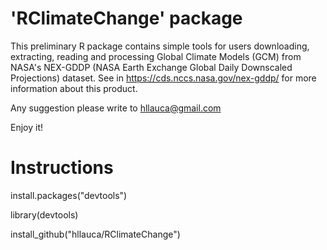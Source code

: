 'RClimateChange' package
========================

This preliminary R package contains simple tools for users downloading, extracting, reading and processing Global Climate Models (GCM) from NASA's NEX-GDDP (NASA Earth Exchange Global Daily Downscaled Projections) dataset. See in https://cds.nccs.nasa.gov/nex-gddp/ for more information about this product.

Any suggestion please write to hllauca@gmail.com

Enjoy it!


Instructions
============
install.packages("devtools")

library(devtools)

install_github("hllauca/RClimateChange")
